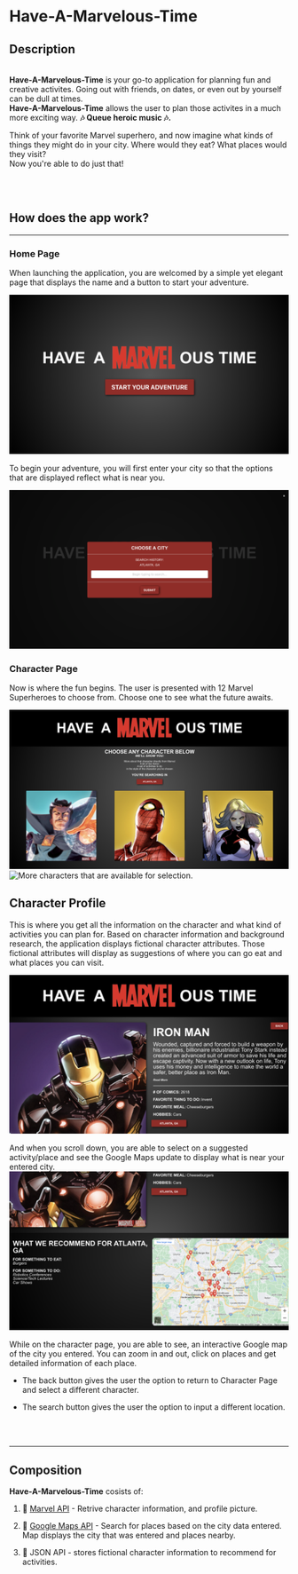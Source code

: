# Have-A-Marvelous-Time

## Description 
\
**Have-A-Marvelous-Time** is your go-to application for planning fun and creative activites. Going out with friends, on dates, or even out by yourself can be dull at times.  
**Have-A-Marvelous-Time** allows the user to plan those activites in a much more exciting way. 
**🎶 Queue heroic music 🎶.**

Think of your favorite Marvel  superhero, and now imagine what kinds of things they might do in your city. Where would they eat? What places would they visit?  
Now you're able to do just that!

<br>
<br>

## How does the app work?

---

### Home Page
When launching the application, you are welcomed by a simple yet elegant page that displays the name and a button to start your adventure.

![Main homepage once the app is launched.](./assets/images/webpage%20homescreen.png)


To begin your adventure, you will first enter your city so that the options that are displayed reflect what is near you.

![Modal pops up to have user enter city.](./assets/images/city%20search%20modal.png)

### Character Page
Now is where the fun begins. The user is presented with 12 Marvel Superheroes to choose from. Choose one to see what the future awaits.

![A selection of 12 characters to chooose from.](./assets/images/characters%20page%201.png)
![More characters that are available for selection.](./assets/images/characters%20page%202.png)

## Character Profile
This is where you get all the information on the character and what kind of activities you can plan for. Based on character information and background research, the application displays fictional character attributes. Those fictional attributes will display as suggestions of where you can go eat and what places you can visit.

![A character profile page, displaying character info and suggestions of acitivites.](./assets/images/Ironman%20Example%201.png)

And when you scroll down, you are able to select on a suggested activity/place and see the Google Maps update to display what is near your entered city.
![More info that is displayed on character's profile page](./assets/images/Ironman%20Example%202.png)

While on the character page, you are able to see, an interactive Google map of the city you entered. You can zoom in and out, click on places and get detailed information of each place.

* The back button gives the user the option to return to Character Page and select a different character.

* The search button gives the user the option to input a different location.

<br>
<br>

---

## Composition
**Have-A-Marvelous-Time** cosists of:

1. 🔗	[Marvel API](https://developer.marvel.com/documentation/getting_started) - Retrive character information, and profile picture.

2. 📍 [Google Maps API](https://developers.google.com/maps/documentation) - Search for places based on the city data entered. Map displays the city that was entered and places nearby.

3. 📖 JSON API - stores fictional character information to recommend for activities.
